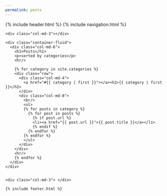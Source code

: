 ```yaml
---
permalink: posts
---
```

<html>
  {% include header.html %}
  <body>
    {% include navigation.html %}

    <div class="col-md-3"></div>
    
    <div class="container-fluid">
      <div class="col-md-6">
        <h1>Posts</h1>
        <p>sorted by categories</p>
        <hr/>
        
        {% for category in site.categories %}
        <div class="row">
          <div class="col-md-4">
            <a href="#{{ category | first }}"></a><h2>{{ category | first }}</h2>
          </div>
          <div class="col-md-8">
            <br/>
            <ul>
            {% for posts in category %}
              {% for post in posts %}
                {% if post.url %}
                <li><a href="{{ post.url }}">{{ post.title }}</a></li>
                {% endif %}
              {% endfor %}
            {% endfor %}
            </ul>
          </div>
        </div>
        <hr/>
        {% endfor %} 
      </div>
    </div>
        
        
    <div class="col-md-3"> </div>

    {% include footer.html %}
  </body>
</html>